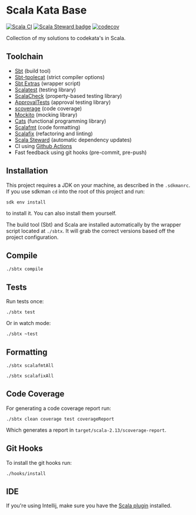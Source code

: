 # Scala Kata Base

[![Scala CI](https://github.com/rstraub/scala3-kata-base/actions/workflows/scala.yml/badge.svg)](https://github.com/rstraub/scala3-kata-base/actions/workflows/scala.yml)
[![Scala Steward badge](https://img.shields.io/badge/Scala_Steward-helping-blue.svg?style=flat&logo=data:image/png;base64,iVBORw0KGgoAAAANSUhEUgAAAA4AAAAQCAMAAAARSr4IAAAAVFBMVEUAAACHjojlOy5NWlrKzcYRKjGFjIbp293YycuLa3pYY2LSqql4f3pCUFTgSjNodYRmcXUsPD/NTTbjRS+2jomhgnzNc223cGvZS0HaSD0XLjbaSjElhIr+AAAAAXRSTlMAQObYZgAAAHlJREFUCNdNyosOwyAIhWHAQS1Vt7a77/3fcxxdmv0xwmckutAR1nkm4ggbyEcg/wWmlGLDAA3oL50xi6fk5ffZ3E2E3QfZDCcCN2YtbEWZt+Drc6u6rlqv7Uk0LdKqqr5rk2UCRXOk0vmQKGfc94nOJyQjouF9H/wCc9gECEYfONoAAAAASUVORK5CYII=)](https://scala-steward.org)
[![codecov](https://codecov.io/gh/rstraub/scala3-kata-base/graph/badge.svg?token=Y39A9eH26V)](https://codecov.io/gh/rstraub/scala3-kata-base)

Collection of my solutions to codekata's in Scala.

## Toolchain

* [Sbt](https://www.scala-sbt.org/) (build tool)
* [Sbt-tpolecat](https://github.com/typelevel/sbt-tpolecat) (strict compiler options)
* [Sbt Extras](https://github.com/dwijnand/sbt-extras) (wrapper script)
* [Scalatest](https://www.scalatest.org/) (testing library)
* [ScalaCheck](https://www.scalatest.org/plus/scalacheck) (property-based testing library)
* [ApprovalTests](https://approvaltests.com) (approval testing library)
* [scoverage](https://github.com/scoverage) (code coverage)
* [Mockito](https://www.scalatest.org/plus/mockito) (mocking library)
* [Cats](https://typelevel.org/cats/) (functional programming library)
* [Scalafmt](https://scalameta.org/scalafmt/) (code formatting)
* [Scalafix](https://scalacenter.github.io/scalafix/) (refactoring and linting)
* [Scala Steward](https://github.com/scala-steward-org/scala-steward) (automatic dependency updates)
* CI using [Github Actions](https://github.com/features/actions)
* Fast feedback using git hooks (pre-commit, pre-push)

## Installation

This project requires a JDK on your machine, as described in the `.sdkmanrc`. If you use sdkman `cd` into the
root of this project and run:

```shell
sdk env install
```

to install it. You can also install them yourself.

The build tool (Sbt) and Scala are installed automatically by the wrapper script located at `./sbtx`.
It will grab the correct versions based off the project configuration.

## Compile

```shell
./sbtx compile
```

## Tests

Run tests once:

```shell
./sbtx test
```

Or in watch mode:

```shell
./sbtx ~test
```

## Formatting

```shell
./sbtx scalafmtAll
```

```shell
./sbtx scalafixAll
```

## Code Coverage

For generating a code coverage report run:

```shell
./sbtx clean coverage test coverageReport
```

Which generates a report in `target/scala-2.13/scoverage-report`.

## Git Hooks

To install the git hooks run:
```shell
./hooks/install
```

## IDE

If you're using Intellij, make sure you have the [Scala plugin](https://plugins.jetbrains.com/plugin/1347-scala)
installed.
